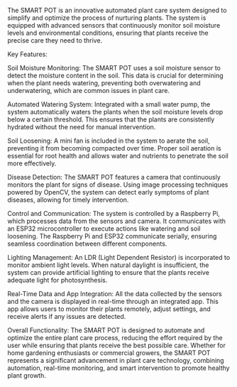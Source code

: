 The SMART POT is an innovative automated plant care system designed to simplify and optimize the process of nurturing plants. The system is equipped with advanced sensors that continuously monitor soil moisture levels and environmental conditions, ensuring that plants receive the precise care they need to thrive.

Key Features:

Soil Moisture Monitoring: The SMART POT uses a soil moisture sensor to detect the moisture content in the soil. This data is crucial for determining when the plant needs watering, preventing both overwatering and underwatering, which are common issues in plant care.

Automated Watering System: Integrated with a small water pump, the system automatically waters the plants when the soil moisture levels drop below a certain threshold. This ensures that the plants are consistently hydrated without the need for manual intervention.

Soil Loosening: A mini fan is included in the system to aerate the soil, preventing it from becoming compacted over time. Proper soil aeration is essential for root health and allows water and nutrients to penetrate the soil more effectively.

Disease Detection: The SMART POT features a camera that continuously monitors the plant for signs of disease. Using image processing techniques powered by OpenCV, the system can detect early symptoms of plant diseases, allowing for timely intervention.

Control and Communication: The system is controlled by a Raspberry Pi, which processes data from the sensors and camera. It communicates with an ESP32 microcontroller to execute actions like watering and soil loosening. The Raspberry Pi and ESP32 communicate serially, ensuring seamless coordination between different components.

Lighting Management: An LDR (Light Dependent Resistor) is incorporated to monitor ambient light levels. When natural daylight is insufficient, the system can provide artificial lighting to ensure that the plants receive adequate light for photosynthesis.

Real-Time Data and App Integration: All the data collected by the sensors and the camera is displayed in real-time through an integrated app. This app allows users to monitor their plants remotely, adjust settings, and receive alerts if any issues are detected.

Overall Functionality:
The SMART POT is designed to automate and optimize the entire plant care process, reducing the effort required by the user while ensuring that plants receive the best possible care. Whether for home gardening enthusiasts or commercial growers, the SMART POT represents a significant advancement in plant care technology, combining automation, real-time monitoring, and smart intervention to promote healthy plant growth.
